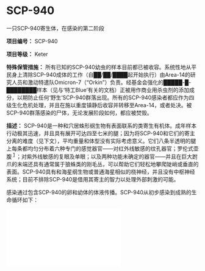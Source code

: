 # SCP-940
                        




一只SCP-940寄生体，在感染的第二阶段



**项目编号：** SCP-940

**项目等级：** Keter

**特殊保管措施：** 所有已知的SCP-940幼虫的样本目前都已被收容。系统性地从平民身上清除SCP-940成体的工作（自██/██/████起开始执行）由Area-14的研究人员和激动特遣队Omicron-7（“Orkin”）负责。经基金会强化的█████-█-████████样本（见与‘特工Blue’有关的文档）正被用作商业用杀虫剂的添加成分，以期防止任何‘野生’SCP-940群落出现。所有的SCP-940感染者都应作为四级生化危机处理，并且在施以重度镇静后收容并转移至Area-14，或者处决。被SCP-940群落感染的尸体，无论发展阶段如何，都应被焚毁。

**描述：** SCP-940是一种和穴居蛛形纲生物有表面联系的类寄生有机体。成年样本行动极其迅速，并且具有展开可达四至七米的腿；因为将SCP-940和它们的寄主分离的难度（见下文），平均重量和体型没有实际考虑意义。它们八条半透明的腿上每条都均匀分布着六种专门的感觉器官——对红外线敏感的纹孔器官；罗伦式壶腹<sup class='footnoteref'>
 <a shape='rect' class='footnoteref' id='footnoteref-1' href='javascript:;' onclick='WIKIDOT.page.utils.scrollToReference(&apos;footnote-1&apos;)'>1</a>
</sup>；对紫外线敏感的复眼及单眼；以及两种功能未确定的器官——并且在巨大跗爪的末端还具有通常属于狼蛛类的刚毛丛，可以帮助它们轻松地攀爬陡峭或垂直的表面。SCP-940具有和海星纲生物或普通海星相似的桡神经，并且没有中枢神经系统；目前不排除SCP-940是借用其寄主的智力以处理外部刺激的可能。

感染通过包含SCP-940的卵和幼体的体液传播。SCP-940从初步感染到成熟的生命循环如下：

<iframe frameborder='0' scrolling='auto' class='html-block-iframe' src='/scp-940/html/10944b7ac89e377cdfc5896137c388a6ab3b39b8-1457457419669778114' allowtransparency='true' />

**只要在感染进行到阶段三之前进行静脉注射防治寄生虫复合药物，治愈是可能的。** 

**附录：** 阶段六及以上的成年SCP-940样本在不试图伪装自己时，是极其迅速和熟练的捕猎者。通过利用强有力的肢体和多种感觉器官，它们十分擅长躲避捕捉；现场特工应高度警惕并时刻配备MOPP-4装备以防感染并以基金会专用神经毒气手雷作为压制用。


<a shape='rect' class='collapsible-block-link' href='javascript:;'>&#20107;&#25925;940-01</a>

<a shape='rect' class='collapsible-block-link' href='javascript:;'>&#8211;&#160;hide&#160;block</a>


---

**事故940-01** 



D-940-05子宫中的SCP-940，拍摄于██/██/████



D-940-05子宫中的SCP-940，拍摄于██/██/████

██/██/████，助理研究员S████没有将一份SCP-940幼虫的活体样本送返冷冻保存，而是在午餐休息期间任由幼虫在实验室中无人照看约四十五分钟。其导致的收容突破事故使七名研究人员和安保人员以及五名D级人员被感染。Area-14被感染的侧翼被封锁并净化，被感染的基金会人员被注射了防治寄生虫复合药物，在被感染的六小时内都被治愈并完全恢复。被感染的D级人员被隔离观察以确立一个SCP-940的完整感染过程并且确定被感染后仍可治愈的时间范围。

通过对对象D-940-01，D-940-02，D-940-03的观察建立了前文所述的感染过程的基础。

对象D-940-04是唯一一个不符合报告的感染过程的感染者，因为有多个幼虫达到了成熟。在感染后第三个星期，当加速的感染使其完全跳过了阶段5和6直接进入了阶段7时，SCP-940-04被处决。

对象D-940-05最初被认为未感染，因为三个星期过后都没有显示出任何被感染的症状。经全面检查发现D-940-05怀孕了；未出生的胎儿被感染了。胎儿，即SCP-940-06被允许成长成熟。D-940-05一直不知道它的情况。当SCP-940的肢体刺破SCP-940-05的子宫时胎儿和母体全部死亡。D-940-06被冷冻保存在武装生物保管区域Area-14以供研究。





脚注
<a shape='rect' href='javascript:;' onclick='WIKIDOT.page.utils.scrollToReference(&apos;footnoteref-1&apos;)'>1</a>. 译注：电磁场感应器管，常见于鲨鱼



« [SCP-939](/scp-939) | SCP-940 | [SCP-941](/scp-941) »





                    